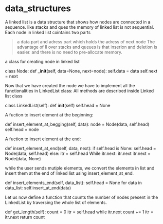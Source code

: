 # data_structures

A linked list is a data structure that shows how nodes are connected in a sequence.
like stacks and ques the memory of linked list is not sequential.
Each node in linked list cointains two parts

> a data part and adress part which holds the adress of next node
> The advantage of ll over stacks and queues is that inserion and deletion is easier.
> and there is no need to pre-allocate memory.

a class for creating node in linked list

class Node:
def **\_init**(self, data=None, next=node):
self.data = data
self.next = next

Now that we have created the node we have to implement all the functionalities in LinkedList class:
All methods are described inside Linked list class

class LinkedList(self):
def **init**(self)
self.head = None

A fuction to insert element at the beginning:

def insert_element_at_begging(self, data):
node = Node(data, self.head)
self.head = node

A fuction to insert element at the end:

def insert_element_at_end(self, data, next):
if self.head is None:
self.head = Node(data, self.head)
else:
itr = self.head
While itr.next:
itr.next
itr.next = Node(data, None)

while the user sends mutiple elements, we convert the elements in list and insert them at the end of linked list using insert_element_at_end.

def insert_elements_end(self, data_list):
self.head = None
for data in data_list:
self.insert_at_end(data)

Let us now define a function that counts the number of nodes present in the LinkedList by traversing the whole list of elements.

def get_length(self):
count = 0
itr = self.head
while itr.next
count += 1
itr = itr.next
return count
